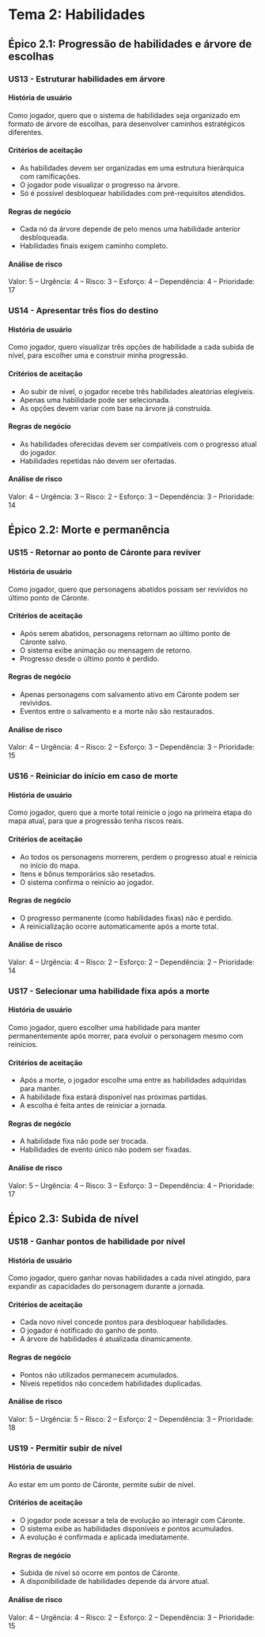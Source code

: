 # Tema 2: Habilidades

## Épico 2.1: Progressão de habilidades e árvore de escolhas

### US13 - Estruturar habilidades em árvore

#### **História de usuário**  
Como jogador, quero que o sistema de habilidades seja organizado em formato de árvore de escolhas, para desenvolver caminhos estratégicos diferentes.

#### **Critérios de aceitação**  
- As habilidades devem ser organizadas em uma estrutura hierárquica com ramificações.  
- O jogador pode visualizar o progresso na árvore.  
- Só é possível desbloquear habilidades com pré-requisitos atendidos.

#### **Regras de negócio**  
- Cada nó da árvore depende de pelo menos uma habilidade anterior desbloqueada.  
- Habilidades finais exigem caminho completo.

#### **Análise de risco**  
Valor: 5 – Urgência: 4 – Risco: 3 – Esforço: 4 – Dependência: 4 – Prioridade: 17


### US14 - Apresentar três fios do destino

#### **História de usuário**  
Como jogador, quero visualizar três opções de habilidade a cada subida de nível, para escolher uma e construir minha progressão.

#### **Critérios de aceitação**  
- Ao subir de nível, o jogador recebe três habilidades aleatórias elegíveis.  
- Apenas uma habilidade pode ser selecionada.  
- As opções devem variar com base na árvore já construída.

#### **Regras de negócio**  
- As habilidades oferecidas devem ser compatíveis com o progresso atual do jogador.  
- Habilidades repetidas não devem ser ofertadas.

#### **Análise de risco**  
Valor: 4 – Urgência: 3 – Risco: 2 – Esforço: 3 – Dependência: 3 – Prioridade: 14

## Épico 2.2: Morte e permanência

### US15 - Retornar ao ponto de Cáronte para reviver

#### **História de usuário**  
Como jogador, quero que personagens abatidos possam ser revividos no último ponto de Cáronte.

#### **Critérios de aceitação**  
- Após serem abatidos, personagens retornam ao último ponto de Cáronte salvo.  
- O sistema exibe animação ou mensagem de retorno.  
- Progresso desde o último ponto é perdido.

#### **Regras de negócio**  
- Apenas personagens com salvamento ativo em Cáronte podem ser revividos.  
- Eventos entre o salvamento e a morte não são restaurados.

#### **Análise de risco**  
Valor: 4 – Urgência: 4 – Risco: 2 – Esforço: 3 – Dependência: 3 – Prioridade: 15


### US16 - Reiniciar do início em caso de morte

#### **História de usuário**  
Como jogador, quero que a morte total reinicie o jogo na primeira etapa do mapa atual, para que a progressão tenha riscos reais.

#### **Critérios de aceitação**  
- Ao todos os personagens morrerem, perdem o progresso atual e reinicia no início do mapa.  
- Itens e bônus temporários são resetados.  
- O sistema confirma o reinício ao jogador.

#### **Regras de negócio**  
- O progresso permanente (como habilidades fixas) não é perdido.  
- A reinicialização ocorre automaticamente após a morte total.

#### **Análise de risco**  
Valor: 4 – Urgência: 4 – Risco: 2 – Esforço: 2 – Dependência: 2 – Prioridade: 14


### US17 - Selecionar uma habilidade fixa após a morte

#### **História de usuário**  
Como jogador, quero escolher uma habilidade para manter permanentemente após morrer, para evoluir o personagem mesmo com reinícios.

#### **Critérios de aceitação**  
- Após a morte, o jogador escolhe uma entre as habilidades adquiridas para manter.  
- A habilidade fixa estará disponível nas próximas partidas.  
- A escolha é feita antes de reiniciar a jornada.

#### **Regras de negócio**  
- A habilidade fixa não pode ser trocada.  
- Habilidades de evento único não podem ser fixadas.

#### **Análise de risco**  
Valor: 5 – Urgência: 4 – Risco: 3 – Esforço: 3 – Dependência: 4 – Prioridade: 17

## Épico 2.3: Subida de nível

### US18 - Ganhar pontos de habilidade por nível

#### **História de usuário**  
Como jogador, quero ganhar novas habilidades a cada nível atingido, para expandir as capacidades do personagem durante a jornada.

#### **Critérios de aceitação**  
- Cada novo nível concede pontos para desbloquear habilidades.  
- O jogador é notificado do ganho de ponto.  
- A árvore de habilidades é atualizada dinamicamente.

#### **Regras de negócio**  
- Pontos não utilizados permanecem acumulados.  
- Níveis repetidos não concedem habilidades duplicadas.

#### **Análise de risco**  
Valor: 5 – Urgência: 5 – Risco: 2 – Esforço: 2 – Dependência: 3 – Prioridade: 18


### US19 - Permitir subir de nível

#### **História de usuário**  
Ao estar em um ponto de Cáronte, permite subir de nível.

#### **Critérios de aceitação**  
- O jogador pode acessar a tela de evolução ao interagir com Cáronte.  
- O sistema exibe as habilidades disponíveis e pontos acumulados.  
- A evolução é confirmada e aplicada imediatamente.

#### **Regras de negócio**  
- Subida de nível só ocorre em pontos de Cáronte.  
- A disponibilidade de habilidades depende da árvore atual.

#### **Análise de risco**  
Valor: 4 – Urgência: 4 – Risco: 2 – Esforço: 2 – Dependência: 3 – Prioridade: 15
